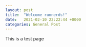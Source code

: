```yaml
---
layout: post
title:  "Welcome runnerds!"
date:   2021-02-10 22:22:44 +0000
categories: General Post
---
```

This is a test page